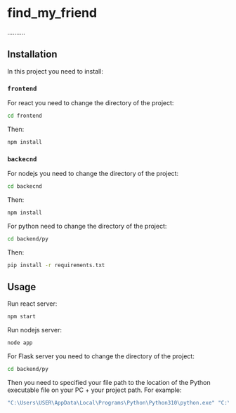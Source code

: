 # find_my_friend
..........

## Installation

In this project you need to install:

### `frontend`
For react you need to change the directory of the project:
```bash
cd frontend
```
Then:
```bash
npm install
```

### `backecnd`
For nodejs you need to change the directory of the project:
```bash
cd backecnd
```
Then:
```bash
npm install
```
For python need to change the directory of the project:
```bash
cd backend/py
```
Then:
```bash
pip install -r requirements.txt
```

## Usage

Run react server:
```bash
npm start
```
Run nodejs server:
```bash
node app
```
For Flask server you need to change the directory of the project:
```bash
cd backend/py
```
Then you need to specified your file path to the location of the Python executable file on your PC + your project path.
For example:
```bash
"C:\Users\USER\AppData\Local\Programs\Python\Python310\python.exe" "C:\Users\USER\Desktop\final_project_react\find_my_friend\backend\py\flask_server.py"
```
